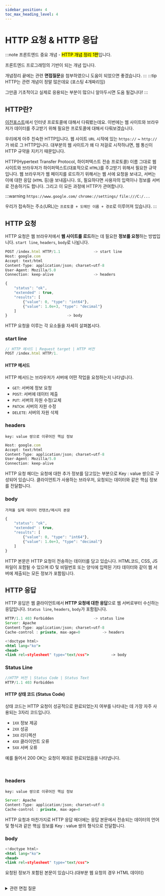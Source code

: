 ```yaml
---
sidebar_position: 4
toc_max_heading_level: 4
---
```


# HTTP 요청 & HTTP 응답

:::note
프론트엔드 중요 개념 - <mark>HTTP 개념 정리 1편</mark>입니다.

프론트엔드 프로그래밍의 기반이 되는 개념 입니다.

개념정리 끝에는 관련 **면접질문**을 첨부하였으니 도움이 되었으면 좋겠습니다.
:::
:::tip
HTTP는 관련 개념이 정말 많은데요 (포스팅 4개짜리임)

그만큼 기초적이고 실제로 응용되는 부분이 많으니 알아두시면 도움 될겁니다!
:::

## HTTP란?

[이전포스트](https://eeheueklf.github.io/docs/fe-study/internet/packet-switching)에서 인터넷 프로토콜에 대해서 다뤄봤는데요. 이번에는 웹 사이트와 브라우저가 데이터를 주고받기 위해 필요한 프로토콜에 대해서 다뤄보겠습니다.

우리에게 아주 친숙한 HTTP입니다. 웹 사이트 `URL` 시작에 있는 `https://` ~ `http://` 가 바로 그 HTTP입니다. 대부분의 웹 사이트가 왜 다 저걸로 시작하냐면, 웹 통신이 HTTP 규약을 지키기 때문입니다.

HTTP(Hypertext Transfer Protocol, 하이퍼텍스트 전송 프로토콜) 이름 그대로 웹 사이트와 브라우저가 하이퍼텍스트(대표적으로 `HTML`)를 주고받기 위해서 필요한 규약입니다. 웹 브라우저가 웹 페이지를 로드하기 위해서는 웹 서에 요청을 보내고, 서버는 이에 대한 응답 (`HTML` 등)을 보내옵니다. 또, 필요하다면 사용자의 입력이나 정보를 서버로 전송하기도 합니다. 그리고 이 모든 과정에 HTTP가 관여합니다.

:::warning
`https://www.google.com/` `chrome://settings/` `file:///C:/...`

우리가 접속하는 주소(URL)는 `프로토콜 + 도메인 이름 + 경로`로 이루어져 있습니다.
:::


## HTTP 요청

HTTP 요청은 웹 브라우저에서 **웹 사이트를 로드**하는 데 필요한 **정보를 요청**하는 방법입니다. `start line`, `headers`, `body`로 나뉩니다.

```jsx
POST /index.html HTTP/1.1 				-> start line
Host: google.com
Accept: text/html
Content-Type: application/json; charset=utf-8
User-Agent: Mozilla/5.0
Connection: keep-alive					-> headers

{
	"status": "ok",
	"extended" : true,
	"results": [
		{"value": 0, "type": "int64"},
		{"value": 1.0e+3, "type": "decimal"}
	]	
}							-> body
```




HTTP 요청을 이루는 각 요소들을 자세히 살펴봅시다.

### start line
```jsx
// HTTP 메서드 | Request target | HTTP 버전
POST /index.html HTTP/1.
```
#### HTTP 메서드
HTTP 메서드는 브라우저가 서버에 어떤 작업을 요청하는지 나타냅니다.  

- `GET`: 서버에 정보 요청
- `POST`: 서버에 데이터 제출
- `PUT`: 서버의 자원 수정/교체
- `PATCH`: 서버의 자원 수정
- `DELETE`: 서버의 자원 삭제


### headers

`key: value 쌍으로 이루어진 핵심 정보`
```jsx
Host: google.com
Accept: text/html
Content-Type: application/json; charset=utf-8
User-Agent: Mozilla/5.0
Connection: keep-alive
```
HTTP 요청 헤더는 요청에 대한 추가 정보를 담고있는 부분으로 Key : value 쌍으로 구성되어 있습니다. 클라이언트가 사용하는 브라우저, 요청되는 데이터와 같은 핵심 정보를 전달합니다.


### body

`가져올 실제 데이터 컨텐츠/메시지 본문`
```jsx
{
	"status": "ok",
	"extended" : true,
	"results": [
		{"value": 0, "type": "int64"},
		{"value": 1.0e+3, "type": "decimal"}
	]
}	
```
HTTP 본문은 HTTP 요청이 전송하는 데이터를 담고 있습니다. HTML코드, CSS, JS 파일이 포함될 수 있으며 ID 및 비밀번호 또는 양식에 입력된 기타 데이터와 같이 웹 서버에 제출되는 모든 정보가 포함됩니다.



## HTTP 응답

HTTP 응답은 웹 클라이언트에서 **HTTP 요청에 대한 응답**으로 웹 서버로부터 수신하는 응답입니다.  `Status line`, `headers`, `body`가 포함됩니다.

```jsx
HTTP/1.1 403 Forbidden					-> status line
Server: Apache
Content-Type: application/json; charset=utf-8
Cache-control : private, max-age=0			-> headers

<!doctype html>
<html lang="ko">
<head>
<link rel=stylesheet" type="text/css">			-> body
```

### Status Line

```jsx
//HTTP 버전 | Status Code | Status Text
HTTP/1.1 403 Forbidden	
```
#### HTTP 상태 코드 (Status Code)

상태 코드는 HTTP 요청이 성공적으로 완료되었는지 여부를 나타내는 데 가장 자주 사용되는 3자리 코드입니다.

- `1XX` 정보 제공
- `2XX` 성공
- `3XX` 리디렉션
- `4XX` 클라이언트 오류
- `5XX` 서버 오류

 예를 들어서 200 OK는 요청이 제대로 완료되었음을 나타냅니다.

<br/>

### headers

`key: value 쌍으로 이루어진 핵심 정보`

```jsx
Server: Apache
Content-Type: application/json; charset=utf-8
Cache-control : private, max-age=0
```

HTTP 요청과 마찬가지로 HTTP 응답 헤더에는 응답 본문에서 전송되는 데이터의 언어 및 형식과 같은 핵심 정보를 Key : value 쌍의 형식으로 전달합니다.


### body

```jsx
<!doctype html>
<html lang="ko">
<head>
<link rel=stylesheet" type="text/css">
```

요청된 정보가 포함된 본문이 있습니다.(대부분 웹 요청의 경우 HTML 데이터)

<br/>
<details>
  <summary>관련 면접 질문</summary>

      @ HTTP 프로토콜에 대해 설명해주세요.
    
    @ HTTP Method와 각각이 사용되는 경우에 대해서 설명해주세요.
    
    @ GET과 POST의 차이에 대해 설명해주세요.
    
    @ GET 메서드와 POST 메서드의 차이점에 대해 설명해주세요.
    
    @ PUT 메서드와 PATCH 메서드의 차이점에 대해 설명해주세요.
</details>